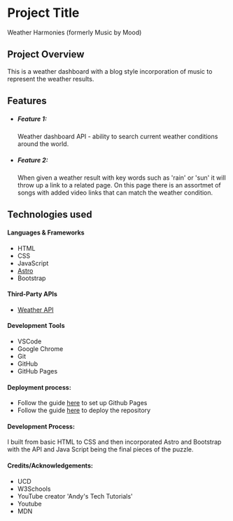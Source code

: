 # Project Title
Weather Harmonies (formerly Music by Mood)

## Project Overview
This is a weather dashboard with a blog style incorporation of music to represent the weather results.

## Features

- ##### Feature 1:
   Weather dashboard API - ability to search current weather conditions around the world.

- ##### Feature 2:
    When given a weather result with key words such as 'rain' or 'sun' it will throw up a link to a related page. On this page there is an assortmet of songs with added video links that can match the weather condition.


## Technologies used

#### Languages & Frameworks

- HTML
- CSS
- JavaScript
- [Astro](https://astro.build/)
- Bootstrap

#### Third-Party APIs

- [Weather API](https://www.weatherapi.com/)

#### Development Tools

- VSCode
- Google Chrome
- Git
- GitHub
- GitHub Pages

#### Deployment process:

- Follow the guide [here](https://docs.github.com/en/pages/quickstart) to set up Github Pages
- Follow the guide [here](https://docs.astro.build/en/guides/deploy/github/) to deploy the repository


#### Development Process:
I built from basic HTML to CSS and then incorporated Astro and Bootstrap with the API and Java Script being the final pieces of the puzzle.


#### Credits/Acknowledgements:

- UCD 
- W3Schools
- YouTube creator 'Andy's Tech Tutorials'
- Youtube 
- MDN

